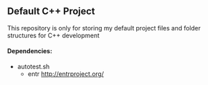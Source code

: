 ## Default C++ Project

This repository is only for storing my default project files and folder structures for C++ development

#### Dependencies:

- autotest.sh
  - entr http://entrproject.org/